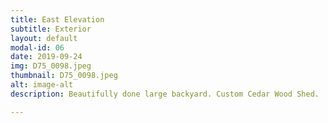 ```yaml
---
title: East Elevation
subtitle: Exterior
layout: default
modal-id: 06
date: 2019-09-24
img: D75_0098.jpeg
thumbnail: D75_0098.jpeg
alt: image-alt
description: Beautifully done large backyard. Custom Cedar Wood Shed. 

---
```

